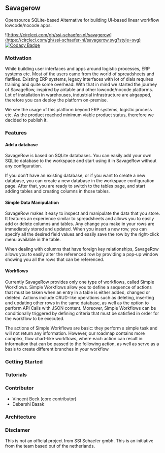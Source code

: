 ## Savagerow
Opensource SQLite-based Alternative for building UI-based linear workflow lowcode/nocode apps.

![https://circleci.com/gh/ssi-schaefer-nl/savagerow](https://circleci.com/gh/ssi-schaefer-nl/savagerow.svg?style=svg)
[![Codacy Badge](https://app.codacy.com/project/badge/Grade/7fcb1b3d73d74a6282e8d9d3e9c55890)](https://www.codacy.com/gh/ssi-schaefer-nl/savagerow/dashboard?utm_source=github.com&amp;utm_medium=referral&amp;utm_content=ssi-schaefer-nl/savagerow&amp;utm_campaign=Badge_Grade)

### Motivation
While building user interfaces and apps around logistic processes, ERP systems etc. 
Most of the users came from the world of spreadsheets and flatfiles. Existing ERP systems, legacy interfaces with lot of dials requires training and quite some overhead.
With that in mind we started the journey of SavageRow, inspired by airtable and other lowcode/nocode platforms.
Lot of installation in warehouses, industrial infrastructure are airgapped, therefore you can deploy the platform on-premise.

We see the usage of this platform beyond ERP systems, logistic process etc. As the product reached minimum viable product status, therefore we decided to publish it.

### Features
#### Add a database
SavageRow is based on SQLite databases. You can easily add your own SQLite database to the workspace and start using it in SavageRow without any configuration. 

If you don't have an existing database, or if you want to create a new database, you can create a new database in the workspace configuration page. After that, you are ready to switch to the tables page, and start adding tables and creating columns in those tables. 


#### Simple Data Manipulation
SavageRow makes it easy to inspect and manipulate the data that you store. It features an experience similar to spreadsheets and allows you to easily add or delete columns and tables. Any change you make in your rows are immediately stored and updated. When you insert a new row, you can specify all the desired field values and easily save the row by the right-click menu available in the table.

When dealing with columns that have foreign key relationships, SavageRow allows you to easily alter the referenced row by providing a pop-up window showing you all the rows that can be referenced.

#### Workflows
Currently SavageRow provides only one type of workflows, called Simple Workflows. Simple Workflows allow you to define a sequence of actions that must be taken when an entry in a table is either added, changed or deleted. Actions include CRUD-like operations such as deleting, inserting and updating other rows in the same database, as well as the option to perform API Calls with JSON content. Moreover, Simple Workflows can be conditionally triggered by defining criteria that must be satisfied in order for the workflow to be executed.

The actions of Simple Workflows are basic: they perform a simple task and will not return any information. However, our roadmap contains more complex, flow chart-like workflows, where each action can result in information that can be passed to the following action, as well as serve as a basis to create different branches in your workflow

### Getting Started

### Tutorials

### Contributor

- Vincent Beck (core contributor)
- Debarshi Basak

### Architecture

### Disclamer

This is not an official project from SSI Schaefer gmbh. This is an initiative from the team based out of the netherlands.

